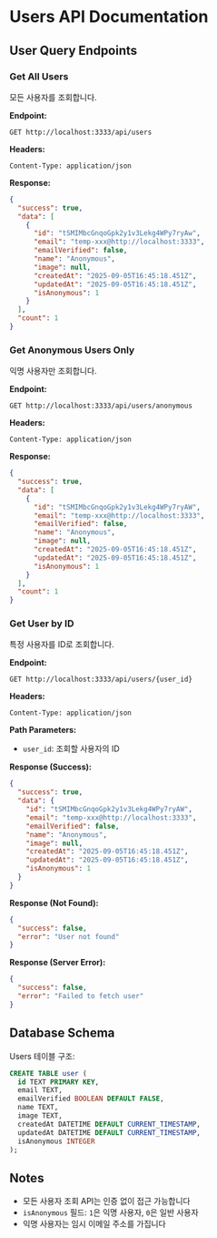 # Users API Documentation

## User Query Endpoints

### Get All Users
모든 사용자를 조회합니다.

**Endpoint:**
```
GET http://localhost:3333/api/users
```

**Headers:**
```
Content-Type: application/json
```

**Response:**
```json
{
  "success": true,
  "data": [
    {
      "id": "tSMIMbcGnqoGpk2y1v3Lekg4WPy7ryAw",
      "email": "temp-xxx@http://localhost:3333",
      "emailVerified": false,
      "name": "Anonymous",
      "image": null,
      "createdAt": "2025-09-05T16:45:18.451Z",
      "updatedAt": "2025-09-05T16:45:18.451Z",
      "isAnonymous": 1
    }
  ],
  "count": 1
}
```

### Get Anonymous Users Only
익명 사용자만 조회합니다.

**Endpoint:**
```
GET http://localhost:3333/api/users/anonymous
```

**Headers:**
```
Content-Type: application/json
```

**Response:**
```json
{
  "success": true,
  "data": [
    {
      "id": "tSMIMbcGnqoGpk2y1v3Lekg4WPy7ryAW",
      "email": "temp-xxx@http://localhost:3333",
      "emailVerified": false,
      "name": "Anonymous",
      "image": null,
      "createdAt": "2025-09-05T16:45:18.451Z",
      "updatedAt": "2025-09-05T16:45:18.451Z",
      "isAnonymous": 1
    }
  ],
  "count": 1
}
```

### Get User by ID
특정 사용자를 ID로 조회합니다.

**Endpoint:**
```
GET http://localhost:3333/api/users/{user_id}
```

**Headers:**
```
Content-Type: application/json
```

**Path Parameters:**
- `user_id`: 조회할 사용자의 ID

**Response (Success):**
```json
{
  "success": true,
  "data": {
    "id": "tSMIMbcGnqoGpk2y1v3Lekg4WPy7ryAW",
    "email": "temp-xxx@http://localhost:3333",
    "emailVerified": false,
    "name": "Anonymous",
    "image": null,
    "createdAt": "2025-09-05T16:45:18.451Z",
    "updatedAt": "2025-09-05T16:45:18.451Z",
    "isAnonymous": 1
  }
}
```

**Response (Not Found):**
```json
{
  "success": false,
  "error": "User not found"
}
```

**Response (Server Error):**
```json
{
  "success": false,
  "error": "Failed to fetch user"
}
```

## Database Schema
Users 테이블 구조:

```sql
CREATE TABLE user (
  id TEXT PRIMARY KEY,
  email TEXT,
  emailVerified BOOLEAN DEFAULT FALSE,
  name TEXT,
  image TEXT,
  createdAt DATETIME DEFAULT CURRENT_TIMESTAMP,
  updatedAt DATETIME DEFAULT CURRENT_TIMESTAMP,
  isAnonymous INTEGER
);
```

## Notes
- 모든 사용자 조회 API는 인증 없이 접근 가능합니다
- `isAnonymous` 필드: `1`은 익명 사용자, `0`은 일반 사용자
- 익명 사용자는 임시 이메일 주소를 가집니다